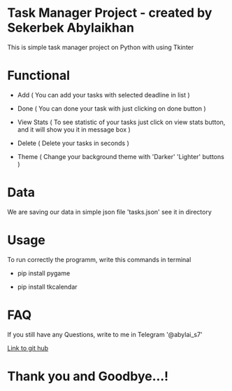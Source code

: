 # Task Manager Project - created by Sekerbek Abylaikhan

This is simple task manager project on Python with using Tkinter

# Functional 

- Add ( You can add your tasks with selected deadline in list )

- Done ( You can done your task with just clicking on done button )

- View Stats ( To see statistic of your tasks just click on view stats button, and it will show you it in message box )

- Delete ( Delete your tasks in seconds )

- Theme ( Change your background theme with 'Darker' 'Lighter' buttons )

# Data 

We are saving our data in simple json file 'tasks.json' see it in directory

# Usage 

To run correctly the programm, write this commands in terminal 

- pip install pygame

- pip install tkcalendar

# FAQ

If you still have any Questions, write to me in Telegram '@abylai_s7'

[Link to git hub](https://github.com/AbylaiSekerbek7/Task-Manager-Project.git)

# Thank you and Goodbye...!
